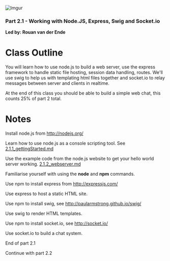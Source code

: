 ![Imgur](http://i.imgur.com/VIKVCOf.png)

### Part 2.1 - Working with Node.JS, Express, Swig and Socket.io
**Led by: Rouan van der Ende**  

Class Outline
=============

You will learn how to use node.js to build a web server, use the express framework to handle static file hosting, session data handling, routes. We'll use swig to help us with templating html files together and socket.io to relay messages between server and clients in realtime.

At the end of this class you should be able to build a simple web chat, this counts 25% of part 2 total.

Notes
=====

Install node.js from http://nodejs.org/

Learn how to use node.js as a console scripting tool. See [2.1.1_gettingStarted.md](https://github.com/DigitalArtsWITS/2014IOT/blob/master/part2.1_nodejs/2.1.1_gettingStarted.md)

Use the example code from the node.js website to get your hello world server working. [2.1.2_webserver.md](https://github.com/DigitalArtsWITS/2014IOT/blob/master/part2.1_nodejs/2.1.2_webserver.md)

Familiarise yourself with using the **node** and **npm** commands.

Use npm to install express from http://expressjs.com/

Use express to host a static HTML site.
 
Use npm to install swig, see http://paularmstrong.github.io/swig/

Use swig to render HTML templates.

Use npm to install socket.io, see http://socket.io/

Use socket.io to build a chat system.

End of part 2.1

Continue with part 2.2
